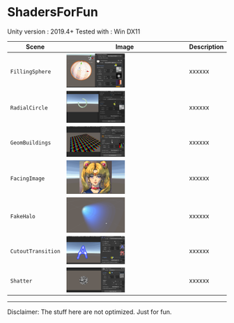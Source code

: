 # ShadersForFun

Unity version : 2019.4+
Tested with : Win DX11

| Scene | Image | Description |
| --- | - | --- |
| `FillingSphere` | <img src="READMEimages/FillingSphere.gif" width="50%"> | xxxxxx |
| `RadialCircle` | <img src="READMEimages/RadialCircle.gif" width="50%"> | xxxxxx |
| `GeomBuildings` | <img src="READMEimages/GeomBuildings.gif" width="50%"> | xxxxxx |
| `FacingImage` | <img src="READMEimages/FacingImage.gif" width="50%"> | xxxxxx |
| `FakeHalo` | <img src="READMEimages/FakeHalo.gif" width="50%"> | xxxxxx |
| `CutoutTransition` | <img src="READMEimages/CutoutTransition.gif" width="50%"> | xxxxxx |
| `Shatter` | <img src="READMEimages/Shatter.gif" width="50%"> | xxxxxx |

-------------

Disclaimer: The stuff here are not optimized. Just for fun.
